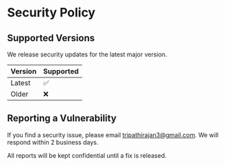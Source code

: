 # Security Policy

## Supported Versions

We release security updates for the latest major version.

| Version | Supported |
| ------- | --------- |
| Latest  | ✅        |
| Older   | ❌        |

## Reporting a Vulnerability

If you find a security issue, please email [tripathirajan3@gmail.com](mailto:tripathirajan3@gmail.com). We will respond within 2 business days.

All reports will be kept confidential until a fix is released.
